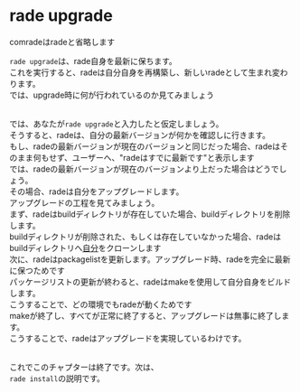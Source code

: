 # rade upgrade

comradeはradeと省略します
<br>

`rade upgrade`は、rade自身を最新に保ちます。
<br>
これを実行すると、radeは自分自身を再構築し、新しいradeとして生まれ変わります。
<br>
では、upgrade時に何が行われているのか見てみましょう
<br>
<br>

では、あなたが`rade upgrade`と入力したと仮定しましょう。
<br>
そうすると、radeは、自分の最新バージョンが何かを確認しに行きます。
<br>
もし、radeの最新バージョンが現在のバージョンと同じだった場合、radeはそのまま何もせず、ユーザーへ、"radeはすでに最新です"と表示します
<br>
では、radeの最新バージョンが現在のバージョンより上だった場合はどうでしょう。
<br>
その場合、radeは自分をアップグレードします。
<br>
アップグレードの工程を見てみましょう。
<br>
まず、radeはbuildディレクトリが存在していた場合、buildディレクトリを削除します。
<br>
buildディレクトリが削除された、もしくは存在していなかった場合、radeはbuildディレクトリへ[自分](https://github.com/rade-package-manager/rade-package-manager)をクローンします
<br>
次に、radeはpackagelistを更新します。アップグレード時、radeを完全に最新に保つためです
<br>
パッケージリストの更新が終わると、radeはmakeを使用して自分自身をビルドします。
<br>
こうすることで、どの環境でもradeが動くためです
<br>
makeが終了し、すべてが正常に終了すると、アップグレードは無事に終了します。
<br>
こうすることで、radeはアップグレードを実現しているわけです。
<br>
<br>

これでこのチャプターは終了です。次は、
<br>
`rade install`の説明です。
<br>




